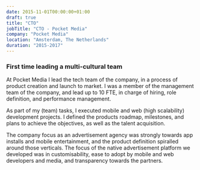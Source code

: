 ```yaml
---
date: 2015-11-01T00:00:00+01:00
draft: true
title: "CTO"
jobTitle: "CTO - Pocket Media"
company: "Pocket Media"
location: "Amsterdam, The Netherlands"
duration: "2015-2017"
---
```

### First time leading a multi-cultural team

At Pocket Media I lead the tech team of the company, in a process of product creation and launch to market. I was a member of the management team of the company, and lead up to 10 FTE, in charge of hiring, role definition, and performance management.

As part of my (team) tasks, I executed mobile and web (high scalability) development projects. I defined the products roadmap, milestones, and plans to achieve the objectives, as well as the
talent acquisition.

The company focus as an advertisement agency was strongly towards app installs and mobile entertainment, and the product definition spiralled around those verticals. The focus of the native advertisement platform we developed was in customisability, ease to adopt by mobile and web developers and media, and transparency towards the partners.